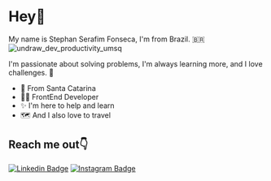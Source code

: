 # Hey👋

My name is Stephan Serafim Fonseca, I'm from Brazil. 🇧🇷   ![undraw_dev_productivity_umsq](https://user-images.githubusercontent.com/77129569/116123977-0f7da900-a69a-11eb-80f6-872079f248cd.png)<style> width: 20px; heigth: 20px; </style>

I'm passionate about solving problems, I'm always learning more, and I love challenges. 🚀

- 📌 From Santa Catarina
- 👨‍💻 FrontEnd Developer
- ✨ I'm here to help and learn
- 🗺️ And I also love to travel

## Reach me out👇
[![Linkedin Badge](https://img.shields.io/badge/-Stephan%20Fonseca-6633cc?style=flat-square&logo=Linkedin&logoColor=white&link=https://www.linkedin.com/in/stephan-serafim-fonseca-71a388202/)](https://www.linkedin.com/in/stephan-serafim-fonseca-71a388202/) [![Instagram Badge](https://img.shields.io/badge/-Stephan_Fonseca-6633cc?style=flat-square&logo=Instagram&logoColor=white&link=https://www.instagram.com/stephan_fonseka/)](https://www.instagram.com/stephan_fonseka/)
